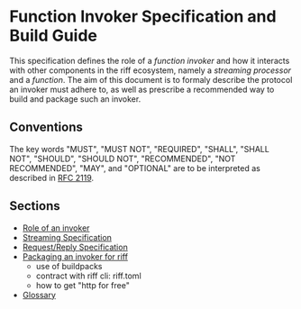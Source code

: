# Function Invoker Specification and Build Guide
This specification defines the role of a *function invoker* and how it interacts with other components in the riff ecosystem, namely a *streaming processor* and a *function*.
The aim of this document is to formaly describe the protocol an invoker must adhere to, as well as prescribe a recommended way to build and package such an invoker.

## Conventions
The key words "MUST", "MUST NOT", "REQUIRED", "SHALL", "SHALL NOT", "SHOULD", "SHOULD NOT", "RECOMMENDED", "NOT RECOMMENDED", "MAY", and "OPTIONAL" are to be interpreted as described in [RFC 2119](http://tools.ietf.org/html/rfc2119).

## Sections
* [Role of an invoker](introduction.md)
* [Streaming Specification](streaming.md)
* [Request/Reply Specification](request-reply.md)
* [Packaging an invoker for riff](packaging.md)
   * use of buildpacks
   * contract with riff cli: riff.toml
   * how to get "http for free"
* [Glossary](glossary.md)